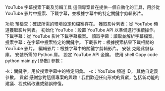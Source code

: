 YouTube 字幕搜索下載及剪輯工具
這個專案旨在提供一個自動化的工具，用於從 YouTube 影片中搜索、下載字幕，並根據字幕中的特定關鍵字剪輯影片。

功能
預檢查：確認所需的環境設定和檔案存在。
獲取影片列表：從 YouTube 頻道獲取影片列表。
初始化 YouTube：設置 YouTube API 以準備進行後續操作。
下載字幕：從 YouTube 影片下載字幕檔案。
讀取字幕：讀取並解析字幕檔案。
搜索字幕：在字幕中搜索特定的關鍵字。
下載影片：根據搜索結果下載相關的 YouTube 影片。
編輯影片：根據字幕中的關鍵字剪輯影片。
安裝
克隆此儲存庫。
安裝所需的 Python 庫。
設定 YouTube API 金鑰。
使用
shell
Copy code
python main.py [參數]
參數：

-k：關鍵字，用於搜索字幕中的特定詞彙。
-c：YouTube 頻道 ID。
其他自定義參數。
貢獻
感謝您對這個專案的興趣！我們歡迎任何形式的貢獻，包括新功能的建議、程式碼改進或錯誤修復。
